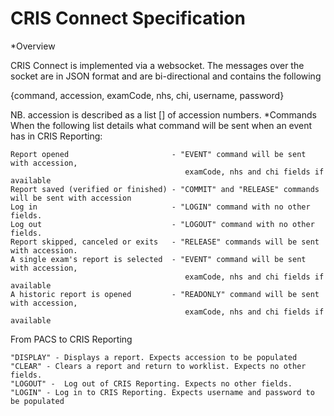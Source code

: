 # CRIS Connect Specification

*Overview

CRIS Connect is implemented via a websocket. The messages over the socket are in JSON format and are bi-directional and contains the following

{command, accession, examCode, nhs, chi, username, password}

NB. accession is described as a list [] of accession numbers.
*Commands
When the following list details what command will be sent when an event has in CRIS Reporting:

    Report opened                       - "EVENT" command will be sent with accession, 
                                           examCode, nhs and chi fields if available
    Report saved (verified or finished) - "COMMIT" and "RELEASE" commands will be sent with accession
    Log in                              - "LOGIN" command with no other fields.
    Log out                             - "LOGOUT" command with no other fields.
    Report skipped, canceled or exits   - "RELEASE" commands will be sent with accession.
    A single exam's report is selected  - "EVENT" command will be sent with accession,
                                           examCode, nhs and chi fields if available
    A historic report is opened         - "READONLY" command will be sent with accession, 
                                           examCode, nhs and chi fields if available

From PACS to CRIS Reporting

    "DISPLAY" - Displays a report. Expects accession to be populated
    "CLEAR" - Clears a report and return to worklist. Expects no other fields.
    "LOGOUT" -  Log out of CRIS Reporting. Expects no other fields.
    "LOGIN" - Log in to CRIS Reporting. Expects username and password to be populated
